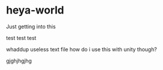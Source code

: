 # heya-world
Just getting into this


test test test

whaddup useless text file
how do i use this with unity though?


gjghjhgjhg
